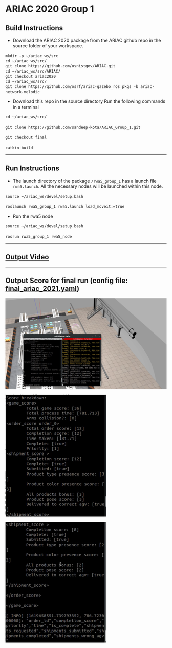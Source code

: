 # ARIAC 2020 Group 1

## Build Instructions

- Download the ARIAC 2020 package from the ARIAC github repo in the source folder of your workspace.
```
mkdir -p ~/ariac_ws/src
cd ~/ariac_ws/src/
git clone https://github.com/usnistgov/ARIAC.git
cd ~/ariac_ws/src/ARIAC/
git checkout ariac2020
cd ~/ariac_ws/src/
git clone https://github.com/osrf/ariac-gazebo_ros_pkgs -b ariac-network-melodic
```

- Download this repo in the source directory
Run the following commands in a terminal

```
cd ~/ariac_ws/src/

git clone https://github.com/sandeep-kota/ARIAC_Group_1.git

git checkout final

catkin build
```

---
## Run Instructions
 - The launch directory of the package `/rwa5_group_1` has a launch file `rwa5.launch`. All the necessary nodes will be launched within this node.

 ```
source ~/ariac_ws/devel/setup.bash

roslaunch rwa5_group_1 rwa5.launch load_moveit:=true
 ```

 - Run the rwa5 node 
 ```
source ~/ariac_ws/devel/setup.bash

rosrun rwa5_group_1 rwa5_node
 ``` 


---
 ## [Output Video](https://drive.google.com/file/d/1501NE050lnaqLuepaXyWLED4M8BpvkMU/view?usp=sharing)

 ---
 ## Output Score for final run (config file: [final_ariac_2021.yaml](./rwa5_group_1/config/final_ariac_2021.yaml))

 ![alt text](./rwa5_group_1/docs/output_score/final_score1.PNG?raw=true "Final Score")

  ![alt text](./rwa5_group_1/docs/output_score/final_score2.PNG?raw=true "Final Score")

   ![alt text](./rwa5_group_1/docs/output_score/final_score3.PNG?raw=true "Final Score")




